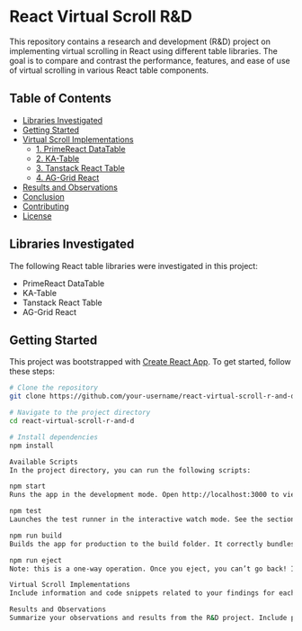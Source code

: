 # React Virtual Scroll R&D

This repository contains a research and development (R&D) project on implementing virtual scrolling in React using different table libraries. The goal is to compare and contrast the performance, features, and ease of use of virtual scrolling in various React table components.

## Table of Contents

- [Libraries Investigated](#libraries-investigated)
- [Getting Started](#getting-started)
- [Virtual Scroll Implementations](#virtual-scroll-implementations)
  - [1. PrimeReact DataTable](#1-prime-react-data-table)
  - [2. KA-Table](#2-ka-table)
  - [3. Tanstack React Table](#3-tanstack-react-table)
  - [4. AG-Grid React](#4-ag-grid-react)
- [Results and Observations](#results-and-observations)
- [Conclusion](#conclusion)
- [Contributing](#contributing)
- [License](#license)

## Libraries Investigated

The following React table libraries were investigated in this project:

- PrimeReact DataTable
- KA-Table
- Tanstack React Table
- AG-Grid React

## Getting Started

This project was bootstrapped with [Create React App](https://github.com/facebook/create-react-app). To get started, follow these steps:

```bash
# Clone the repository
git clone https://github.com/your-username/react-virtual-scroll-r-and-d.git

# Navigate to the project directory
cd react-virtual-scroll-r-and-d

# Install dependencies
npm install

Available Scripts
In the project directory, you can run the following scripts:

npm start
Runs the app in the development mode. Open http://localhost:3000 to view it in the browser. The page will reload if you make edits, and you will see any lint errors in the console.

npm test
Launches the test runner in the interactive watch mode. See the section about running tests for more information.

npm run build
Builds the app for production to the build folder. It correctly bundles React in production mode and optimizes the build for the best performance. The build is minified, and the filenames include the hashes. Your app is ready to be deployed! See the section about deployment for more information.

npm run eject
Note: this is a one-way operation. Once you eject, you can’t go back! If you aren’t satisfied with the build tool and configuration choices, you can eject at any time. This command will remove the single build dependency from your project. Instead, it will copy all the configuration files and the transitive dependencies (webpack, Babel, ESLint, etc.) right into your project so you have full control over them. All of the commands except eject will still work, but they will point to the copied scripts so you can tweak them. At this point, you’re on your own. You don’t have to ever use eject. The curated feature set is suitable for small and middle deployments, and you shouldn’t feel obligated to use this feature. However, we understand that this tool wouldn’t be useful if you couldn’t customize it when you are ready for it.

Virtual Scroll Implementations
Include information and code snippets related to your findings for each of the investigated libraries.

Results and Observations
Summarize your observations and results from the R&D project. Include performance metrics, notable features, and any challenges encountered during the implementation.
